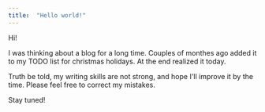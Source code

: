 ```yaml
---
title:  "Hello world!"
---
```


Hi!

I was thinking about a blog for a long time. Couples of monthes ago added it to my TODO list for christmas holidays.
At the end realized it today.

Truth be told, my writing skills are not strong, and hope I'll improve it by the time.
Please feel free to correct my mistakes.

Stay tuned!
